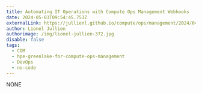 ```yaml
---
title: Automating IT Operations with Compute Ops Management Webhooks
date: 2024-05-03T09:54:45.753Z
externalLink: https://jullienl.github.io/compute/ops/management/2024/04/25/Implementing-webhooks-with-COM.html
author: Lionel Jullien
authorimage: /img/lionel-jullien-372.jpg
disable: false
tags:
  - COM
  - hpe-greenlake-for-compute-ops-management
  - DevOps
  - no-code
---
```

NONE